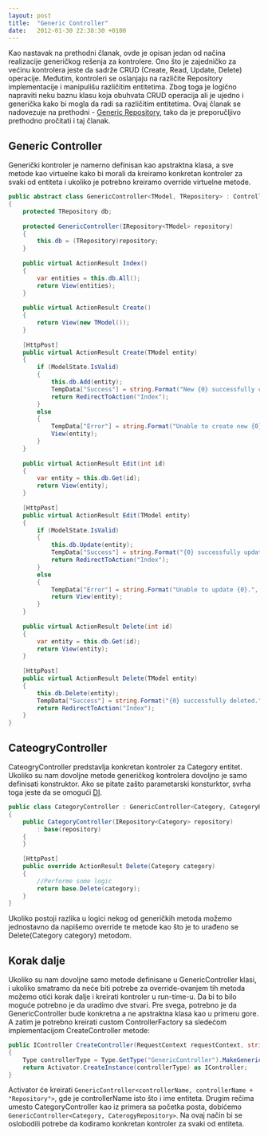 ```yaml
---
layout: post
title:  "Generic Controller"
date:   2012-01-30 22:38:30 +0100
---
```


Kao nastavak na prethodni članak, ovde je opisan jedan od načina realizacije generičkog rešenja za kontrolere. Ono što je zajedničko za većinu kontrolera jeste da sadrže CRUD (Create, Read, Update, Delete) operacije. Međutim, kontroleri se oslanjaju na različite Repository implementacije i manipulišu različitim entitetima. Zbog toga je logično napraviti neku baznu klasu koja obuhvata CRUD operacija ali je ujedno i generička kako bi mogla da radi sa različitim entitetima. Ovaj članak se nadovezuje na prethodni - [Generic Repository](http://ivanfranjic.net/2012/1/generic-repository), tako da je preporučljivo prethodno pročitati i taj članak.

## Generic Controller

Generički kontroler je namerno definisan kao apstraktna klasa, a sve metode kao virtuelne kako bi morali da kreiramo konkretan kontroler za svaki od entiteta i ukoliko je potrebno kreiramo override virtuelne metode.

```csharp
public abstract class GenericController<TModel, TRepository> : Controller where TModel : EntityObject, new() where TRepository : IRepository<TModel>
{
    protected TRepository db;
 
    protected GenericController(IRepository<TModel> repository)
    {
        this.db = (TRepository)repository;
    }
 
    public virtual ActionResult Index()
    {
        var entities = this.db.All();
        return View(entities);
    }
 
    public virtual ActionResult Create()
    {
        return View(new TModel());
    }
 
    [HttpPost]
    public virtual ActionResult Create(TModel entity)
    {
        if (ModelState.IsValid)
        {
            this.db.Add(entity);
            TempData["Success"] = string.Format("New {0} successfully created.", entity.GetType().Name);
            return RedirectToAction("Index");
        }
        else
        {
            TempData["Error"] = string.Format("Unable to create new {0}.", entity.GetType().Name);
            View(entity);
        }
    }
 
    public virtual ActionResult Edit(int id)
    {
        var entity = this.db.Get(id);
        return View(entity);
    }
 
    [HttpPost]
    public virtual ActionResult Edit(TModel entity)
    {
        if (ModelState.IsValid)
        {
            this.db.Update(entity);
            TempData["Success"] = string.Format("{0} successfully updated.", entity.GetType().Name);&
            return RedirectToAction("Index");
        }
        else
        {
            TempData["Error"] = string.Format("Unable to update {0}.", entity.GetType().Name);
            return View(entity);
        }
    }
 
    public virtual ActionResult Delete(int id)
    {
        var entity = this.db.Get(id);
        return View(entity);
    }
 
    [HttpPost]
    public virtual ActionResult Delete(TModel entity)
    {
        this.db.Delete(entity);
        TempData["Success"] = string.Format("{0} successfully deleted.", entity.GetType().Name);
        return RedirectToAction("Index");
    }
}
```

## CateogryController

CateogryController predstavlja konkretan kontroler za Category entitet. Ukoliko su nam dovoljne metode generičkog kontrolera dovoljno je samo definisati konstruktor. Ako se pitate zašto parametarski konsturktor, svrha toga jeste da se omogući [DI](http://ivanfranjic.net/2011/5/dependency-injection).

```csharp
public class CategoryController : GenericController<Category, CategoryRepository>
{
    public CategoryController(IRepository<Category> repository)
        : base(repository)
    {
    }
 
    [HttpPost]
    public override ActionResult Delete(Category category)
    {
        //Performe some logic
        return base.Delete(category);
    }
}
```

Ukoliko postoji razlika u logici nekog od generičkih metoda možemo jednostavno da napišemo override te metode kao što je to urađeno se Delete(Category category) metodom.

## Korak dalje

Ukoliko su nam dovoljne samo metode definisane u GenericController klasi, i ukoliko smatramo da neće biti potrebe za override-ovanjem tih metoda možemo otići korak dalje i kreirati kontroler u run-time-u. Da bi to bilo moguće potrebno je da uradimo dve stvari. Pre svega, potrebno je da GenericController bude konkretna a ne apstraktna klasa kao u primeru gore. A zatim je potrebno kreirati custom ControllerFactory sa sledećom implementacijom CreateController metode:

```csharp
public IController CreateController(RequestContext requestContext, string controllerName)
{
    Type controllerType = Type.GetType("GenericController").MakeGenericType(Type.GetType(controllerName), Type.GetType(controllerName + "Repository"));
    return Activator.CreateInstance(controllerType) as IController;
}
```

Activator će kreirati `GenericController<controllerName, controllerName + "Repository">`, gde je controllerName isto što i ime entiteta. Drugim rečima umesto CategoryController kao iz primera sa početka posta, dobićemo `GenericController<Category, CaterogyRepository>`. Na ovaj način bi se oslobodili potrebe da kodiramo konkretan kontroler za svaki od entiteta.

